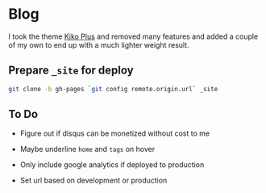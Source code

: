# Blog

I took the theme [Kiko Plus](https://github.com/AWEEKJ/Kiko-plus) and removed many features and added a couple of my own to end up with a much lighter weight result.

## Prepare `_site` for deploy

```sh
git clone -b gh-pages `git config remote.origin.url` _site
```

## To Do

- Figure out if disqus can be monetized without cost to me
- Maybe underline `home` and `tags` on hover

- Only include google analytics if deployed to production
- Set url based on development or production
